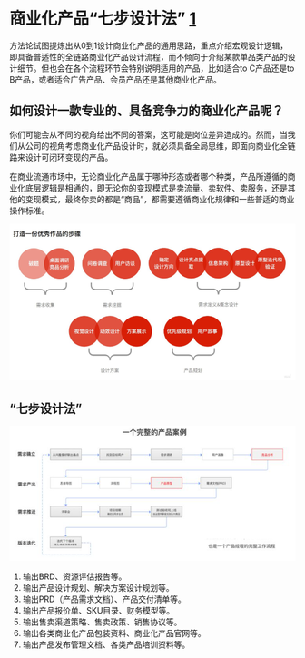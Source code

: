 # 商业化产品“七步设计法” [1]

方法论试图提炼出从0到1设计商业化产品的通用思路，重点介绍宏观设计逻辑，即具备普适性的全链路商业化产品设计流程，而不倾向于介绍某款单品类产品的设计细节。但也会在各个流程环节会特别说明适用的产品，比如适合to C产品还是to B产品，或者适合广告产品、会员产品还是其他商业化产品。

## 如何设计一款专业的、具备竞争力的商业化产品呢？

你们可能会从不同的视角给出不同的答案，这可能是岗位差异造成的。然而，当我们从公司的视角考虑商业化产品设计时，就必须具备全局思维，即面向商业化全链路来设计可闭环变现的产品。

在商业流通市场中，无论商业化产品属于哪种形态或者哪个种类，产品所遵循的商业化底层逻辑是相通的，即无论你的变现模式是卖流量、卖软件、卖服务，还是其他的变现模式，最终你卖的都是“商品”，都需要遵循商业化规律和一些普适的商业操作标准。

![打造一份优秀作品的步骤](../img/steps.png)

## “七步设计法”

![一个完整的产品案例[3]](../img/PM_process.png)

1. 输出BRD、资源评估报告等。
1. 输出产品设计规划、解决方案设计规划等。
1. 输出PRD（产品需求文档）、产品交付清单等。
1. 输出产品报价单、SKU目录、财务模型等。
1. 输出售卖渠道策略、售卖政策、销售协议等。
1. 输出各类商业化产品包装资料、商业化产品官网等。
1. 输出产品发布管理文档、各类产品培训资料等。


[1]: http://www.woshipm.com/pd/3784247.html
[2]: https://www.zhihu.com/question/311376037/answer/1628258822
[3]: https://www.zhihu.com/search?type=content&q=AI%E4%BA%A7%E5%93%81%E7%BB%8F%E7%90%86
